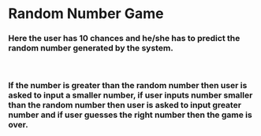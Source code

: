 # Random Number Game

<h3>Here the user has 10 chances and he/she has to predict the random number generated by the system.</h3><br/>
<h3>If the number is greater than the random number then user is asked to input a smaller number, if user inputs number smaller than the random number then user is asked to input greater number and if user guesses the right number then the game is over.</h3>
